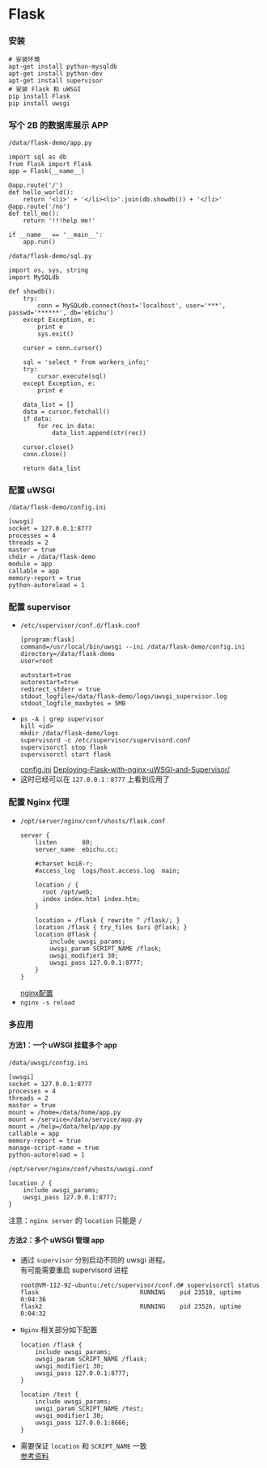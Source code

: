 Flask
==

### 安装
```
# 安装环境
apt-get install python-mysqldb
apt-get install python-dev
apt-get install supervisor
# 安装 Flask 和 uWSGI
pip install Flask
pip install uwsgi
```

### 写个 2B 的数据库展示 APP
`/data/flask-demo/app.py`
```
import sql as db
from flask import Flask
app = Flask(__name__)

@app.route('/')
def hello_world():
    return '<li>' + '</li><li>'.join(db.showdb()) + '</li>'
@app.route('/no')
def tell_me():
    return '!!!help me!'

if __name__ == '__main__':
    app.run()
```
`/data/flask-demo/sql.py`
```
import os, sys, string
import MySQLdb

def showdb():
    try:
        conn = MySQLdb.connect(host='localhost', user='***', passwd='******', db='ebichu')
    except Exception, e:
        print e
        sys.exit()

    cursor = conn.cursor()

    sql = 'select * from workers_info;'
    try:
        cursor.execute(sql)
    except Exception, e:
        print e

    data_list = []
    data = cursor.fetchall()
    if data:
        for rec in data:
            data_list.append(str(rec))

    cursor.close()
    conn.close()

    return data_list
```

### 配置 uWSGI
`/data/flask-demo/config.ini`
```
[uwsgi]
socket = 127.0.0.1:8777
processes = 4
threads = 2
master = true
chdir = /data/flask-demo
module = app
callable = app
memory-report = true
python-autoreload = 1
```

### 配置 supervisor
+ `/etc/supervisor/conf.d/flask.conf`
  ```
  [program:flask]
  command=/usr/local/bin/uwsgi --ini /data/flask-demo/config.ini
  directory=/data/flask-demo
  user=root

  autostart=true
  autorestart=true
  redirect_stderr = true
  stdout_logfile=/data/flask-demo/logs/uwsgi_supervisor.log
  stdout_logfile_maxbytes = 5MB
  ```
+ ```
  ps -A | grep supervisor
  kill <id>
  mkdir /data/flask-demo/logs
  supervisord -c /etc/supervisor/supervisord.conf
  supervisorctl stop flask
  supervisorctl start flask
  ```
  [config.ini](http://juxuan.fu.blog.163.com/blog/static/112129259201411188132562/)
  [Deploying-Flask-with-nginx-uWSGI-and-Supervisor/](http://flaviusim.com/blog/Deploying-Flask-with-nginx-uWSGI-and-Supervisor/)
+ 这时已经可以在 `127.0.0.1：8777` 上看到应用了

### 配置 Nginx 代理
+ `/opt/server/nginx/conf/vhosts/flask.conf`
  ```
  server {
      listen       80;
      server_name  ebichu.cc;

      #charset koi8-r;
      #access_log  logs/host.access.log  main;

      location / {
        root /opt/web;
        index index.html index.htm;
      }

      location = /flask { rewrite ^ /flask/; }
      location /flask { try_files $uri @flask; }
      location @flask {
          include uwsgi_params;
          uwsgi_param SCRIPT_NAME /flask;
          uwsgi_modifier1 30;
          uwsgi_pass 127.0.0.1:8777;
      }
  }
  ```
  [nginx配置](http://docs.jinkan.org/docs/flask/deploying/uwsgi.html)
+ `nginx -s reload`

### 多应用
#### 方法1：一个 uWSGI 挂载多个 app
`/data/uwsgi/config.ini`
```
[uwsgi]
socket = 127.0.0.1:8777
processes = 4
threads = 2
master = true
mount = /home=/data/home/app.py
mount = /service=/data/service/app.py
mount = /help=/data/help/app.py
callable = app
memory-report = true
manage-script-name = true
python-autoreload = 1
```
`/opt/server/nginx/conf/vhosts/uwsgi.conf`
```
location / {
    include uwsgi_params;
    uwsgi_pass 127.0.0.1:8777;
}
```
注意：`nginx server` 的 `location` 只能是 `/`

#### 方法2：多个 uWSGI 管理 app
+ 通过 `supervisor` 分别启动不同的 uwsgi 进程。  
  有可能需要重启 supervisord 进程
  ```
  root@VM-112-92-ubuntu:/etc/supervisor/conf.d# supervisorctl status
  flask                            RUNNING    pid 23510, uptime 0:04:36
  flask2                           RUNNING    pid 23526, uptime 0:04:32
  ```
+ `Nginx` 相关部分如下配置
  ```
  location /flask {
      include uwsgi_params;
      uwsgi_param SCRIPT_NAME /flask;
      uwsgi_modifier1 30;
      uwsgi_pass 127.0.0.1:8777;
  }

  location /test {
      include uwsgi_params;
      uwsgi_param SCRIPT_NAME /test;
      uwsgi_modifier1 30;
      uwsgi_pass 127.0.0.1:8666;
  }
  ```
+ 需要保证 `location` 和 `SCRIPT_NAME` 一致  
 [参考资料](http://www.cnblogs.com/soukingang/p/5694872.html)
